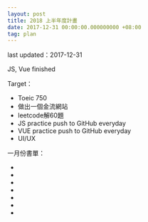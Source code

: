 ```yaml
---
layout: post
title: 2018 上半年度計畫
date: 2017-12-31 00:00:00.000000000 +08:00
tag: plan
---
```

last updated：2017-12-31

JS, Vue finished

Target：
<ul>
<li>Toeic 750</li>
<li>做出一個金流網站</li>
<li>leetcode解60題</li>
<li>JS practice push to GitHub everyday</li>
<li>VUE practice push to GitHub everyday</li>
<li>UI/UX</li>
</ul>

一月份書單：
<ul>
<li></li>
<li></li>
<li></li>
<li></li>
<li></li>
<li></li>
<li></li>
</ul>
